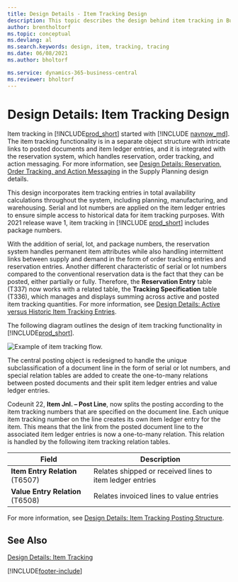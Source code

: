 ```yaml
---
title: Design Details - Item Tracking Design
description: This topic describes the design behind item tracking in Business Central as it matures through product versions.
author: brentholtorf
ms.topic: conceptual
ms.devlang: al
ms.search.keywords: design, item, tracking, tracing
ms.date: 06/08/2021
ms.author: bholtorf

ms.service: dynamics-365-business-central
ms.reviewer: bholtorf
---
```

# Design Details: Item Tracking Design

Item tracking in [!INCLUDE[prod_short](includes/prod_short.md)] started with [!INCLUDE [navnow_md](includes/navnow_md.md)]. The item tracking functionality is in a separate object structure with intricate links to posted documents and item ledger entries, and it is integrated with the reservation system, which handles reservation, order tracking, and action messaging. For more information, see [Design Details: Reservation, Order Tracking, and Action Messaging](design-details-reservation-order-tracking-and-action-messaging.md) in the Supply Planning design details.  

This design incorporates item tracking entries in total availability calculations throughout the system, including planning, manufacturing, and warehousing. Serial and lot numbers are applied on the item ledger entries to ensure simple access to historical data for item tracking purposes. With 2021 release wave 1, item tracking in [!INCLUDE [prod_short](includes/prod_short.md)] includes package numbers.  

With the addition of serial, lot, and package numbers, the reservation system handles permanent item attributes while also handling intermittent links between supply and demand in the form of order tracking entries and reservation entries. Another different characteristic of serial or lot numbers compared to the conventional reservation data is the fact that they can be posted, either partially or fully. Therefore, the **Reservation Entry** table (T337) now works with a related table, the **Tracking Specification** table (T336), which manages and displays summing across active and posted item tracking quantities. For more information, see [Design Details: Active versus Historic Item Tracking Entries](design-details-active-versus-historic-item-tracking-entries.md).  

The following diagram outlines the design of item tracking functionality in [!INCLUDE[prod_short](includes/prod_short.md)].  

![Example of item tracking flow.](media/design_details_item_tracking_design.png "Example of item tracking flow")  

The central posting object is redesigned to handle the unique subclassification of a document line in the form of serial or lot numbers, and special relation tables are added to create the one-to-many relations between posted documents and their split item ledger entries and value ledger entries.  

Codeunit 22, **Item Jnl. – Post Line**, now splits the posting according to the item tracking numbers that are specified on the document line. Each unique item tracking number on the line creates its own item ledger entry for the item. This means that the link from the posted document line to the associated item ledger entries is now a one-to-many relation. This relation is handled by the following item tracking relation tables.  

|Field|Description|  
|---------------|---------------------------------------|  
|**Item Entry Relation** (T6507)|Relates shipped or received lines to item ledger entries|  
|**Value Entry Relation** (T6508)|Relates invoiced lines to value entries|  

For more information, see [Design Details: Item Tracking Posting Structure](design-details-item-tracking-posting-structure.md).  

## See Also

[Design Details: Item Tracking](design-details-item-tracking.md)

[!INCLUDE[footer-include](includes/footer-banner.md)]  
